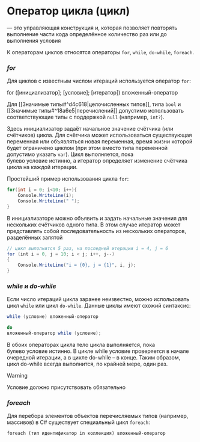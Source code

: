 # **Оператор цикла** **(цикл)** 
— это управляющая конструкция и, которая позволяет повторять выполнение части кода определённое количество раз или до выполнения условия

К операторам циклов относятся операторы `for`, `while`, `do-while`, `foreach`.

### *for*

Для циклов с известным числом итераций используется оператор `for`:

for (\[инициализатор]; \[условие]; \[итератор]) вложенный-оператор

Для [[Значимые типы#^d4c618|целочисленных типов]], типа `bool` и [[Значимые типы#^18a6e5|перечислений]] допустимо использовать соответствующие типы с поддержкой `null` (например, `int?`).

Здесь инициализатор задаёт начальное значение счётчика (или счётчиков) цикла. Для счётчика может использоваться существующая переменная или объявляться новая переменная, время жизни которой будет ограничено циклом (при этом вместо типа переменной допустимо указать `var`). Цикл выполняется, пока булево условие истинно, а итератор определяет изменение счётчика цикла на каждой итерации.

Простейший пример использования цикла `for`:

```cs
for(int i = 0; i<10; i++){
	Console.WriteLine(i);
	Console.WriteLine(" ");
}
```


В инициализаторе можно объявить и задать начальные значения для нескольких счётчиков одного типа. В этом случае итератор может представлять собой последовательность из нескольких операторов, разделённых запятой

```cs
// цикл выполнится 5 раз, на последней итерации i = 4, j = 6 
for (int i = 0, j = 10; i < j; i++, j--)
{
	Console.WriteLine("i = {0}, j = {1}", i, j);
}
```

### *while и do-while*

Если число итераций цикла заранее неизвестно, можно использовать цикл `while` или цикл `do-while`. Данные циклы имеют схожий синтаксис:

```cs
while (условие) вложенный-оператор

do
вложенный-оператор while (условие);
```


В обоих операторах цикла тело цикла выполняется, пока булево условие истинно. В цикле while условие проверяется в начале очередной итерации, а в цикле do-while – в конце. Таким образом, цикл do-while всегда выполнится, по крайней мере, один раз. 

> [!warning]
> Условие должно присутствовать обязательно

### *foreach*

Для перебора элементов объектов перечисляемых типов (например, массивов) в C# существует специальный цикл `foreach`:

`foreach (тип идентификатор in коллекция) вложенный-оператор`
